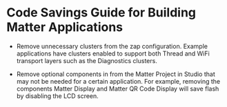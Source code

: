 # Code Savings Guide for Building Matter Applications

* Remove unnecessary clusters from the zap configuration. Example applications have clusters enabled to support both Thread and WiFi transport layers such as the Diagnostics clusters. 

* Remove optional components in from the Matter Project in Studio that may not be needed for a certain application. For example, removing the components Matter Display and Matter QR Code Display will save flash by disabling the LCD screen. 
